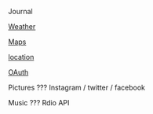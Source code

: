 Journal

[Weather](https://github.com/dlt/yahoo_weatherman)

[Maps](https://github.com/aai/mapbox-rails)

[location](https://github.com/mattmueller/foursquare2)

[OAuth](https://github.com/intridea/oauth2)

Pictures ??? Instagram / twitter / facebook

Music ??? Rdio API
